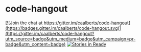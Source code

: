 # code-hangout

[![Join the chat at https://gitter.im/caalberts/code-hangout](https://badges.gitter.im/caalberts/code-hangout.svg)](https://gitter.im/caalberts/code-hangout?utm_source=badge&utm_medium=badge&utm_campaign=pr-badge&utm_content=badge)
[![Stories in Ready](https://badge.waffle.io/caalberts/code-hangout.png?label=ready&title=Ready)](https://waffle.io/caalberts/code-hangout)
